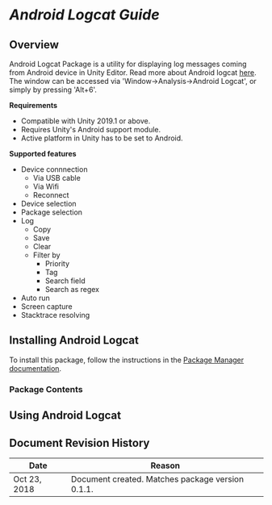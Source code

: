 # **_Android Logcat Guide_**

## **Overview**

Android Logcat Package is a utility for displaying log messages coming from Android device in Unity Editor. Read more about Android logcat [here](https://developer.android.com/studio/command-line/logcat).
The window can be accessed via 'Window->Analysis->Android Logcat', or simply by pressing 'Alt+6'.

**Requirements**

- Compatible with Unity 2019.1 or above.
- Requires Unity's Android support module.
- Active platform in Unity has to be set to Android.

**Supported features**

- Device connnection
	- Via USB cable
	- Via Wifi
	- Reconnect
- Device selection
- Package selection
- Log 
	- Copy
	- Save
	- Clear
	- Filter by
		- Priority
		- Tag
		- Search field
		- Search as regex
- Auto run
- Screen capture
- Stacktrace resolving

## **Installing Android Logcat** 

To install this package, follow the instructions in the [Package Manager documentation](https://docs.unity3d.com/Packages/com.unity.package-manager-ui@latest/index.html). 

### **Package Contents**

## **Using Android Logcat**

## **Document Revision History**
|Date|Reason|
|---|---|
|Oct 23, 2018|Document created. Matches package version 0.1.1.|